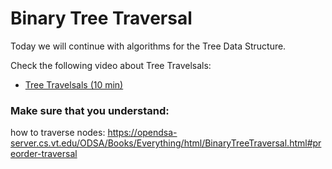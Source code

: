 # Binary Tree Traversal
Today we will continue with algorithms for the Tree Data Structure.

Check the following video about Tree Travelsals:

- [Tree Travelsals (10 min)](https://www.coursera.org/lecture/data-structures/tree-traversal-fr51b)

### Make sure that you understand:
how to traverse nodes: https://opendsa-server.cs.vt.edu/ODSA/Books/Everything/html/BinaryTreeTraversal.html#preorder-traversal